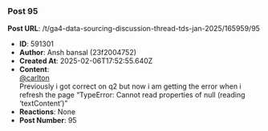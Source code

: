 ### Post 95
**Post URL**: /t/ga4-data-sourcing-discussion-thread-tds-jan-2025/165959/95
- **ID**: 591301
- **Author**: Ansh bansal (23f2004752)
- **Created At**: 2025-02-06T17:52:55.640Z
- **Content**:  
  <a class="mention" href="/u/carlton">@carlton</a><br>
Previously i got correct on q2 but now i am getting the error when i refresh the page “TypeError: Cannot read properties of null (reading ‘textContent’)”
- **Reactions**: None
- **Post Number**: 95

